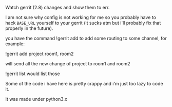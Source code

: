 Watch gerrit (2.8) changes and show them to err.

I am not sure why config is not working for me so you probably have to hack
`BASE_URL` yourself to your gerrit (it sucks atm but i'll probably fix that
properly in the future).

you have the command !gerrit add to add some routing to some channel, for example:

!gerrit add project room1, room2

will send all the new change of project to room1 and room2

!gerrit list would list those

Some of the code i have here is pretty crappy and i'm just too lazy to code it.

It was made under python3.x

